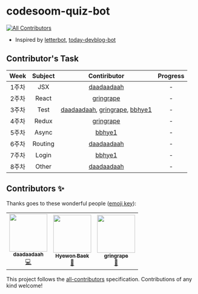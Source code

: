 # codesoom-quiz-bot
<!-- ALL-CONTRIBUTORS-BADGE:START - Do not remove or modify this section -->
[![All Contributors](https://img.shields.io/badge/all_contributors-2-orange.svg?style=flat-square)](#contributors-)
<!-- ALL-CONTRIBUTORS-BADGE:END -->

- Inspired by [letterbot](https://github.com/cjaewon/letterbot), [today-devblog-bot](https://github.com/techinpark/today-devblog-bot)

## Contributor's Task

|Week|Subject|Contiributor|Progress|
|:--:|:--:|:--:|:--:|
|1주차|JSX|[daadaadaah](https://github.com/daadaadaah)|-|
|2주차|React|[gringrape](https://github.com/gringrape)|-|
|3주차|Test|[daadaadaah](https://github.com/daadaadaah), [gringrape](https://github.com/gringrape), [bbhye1](https://github.com/bbhye1)|-|
|4주차|Redux|[gringrape](https://github.com/gringrape)|-|
|5주차|Async|[bbhye1](https://github.com/bbhye1)|-|
|6주차|Routing|[daadaadaah](https://github.com/daadaadaah)|-|
|7주차|Login|[bbhye1](https://github.com/bbhye1)|-|
|8주차|Other|[daadaadaah](https://github.com/daadaadaah)|-|

## Contributors ✨

Thanks goes to these wonderful people ([emoji key](https://allcontributors.org/docs/en/emoji-key)):

<!-- ALL-CONTRIBUTORS-LIST:START - Do not remove or modify this section -->
<!-- prettier-ignore-start -->
<!-- markdownlint-disable -->
<table>
  <tr>
    <td align="center"><a href="https://github.com/daadaadaah"><img src="https://avatars0.githubusercontent.com/u/60481383?v=4?s=100" width="100px;" alt=""/><br /><sub><b>daadaadaah</b></sub></a><br /><a href="https://github.com/daadaadaah/codesoom-quiz-bot/commits?author=daadaadaah" title="Code">💻</a></td>
    <td align="center"><a href="https://bbhye1.tistory.com/"><img src="https://avatars3.githubusercontent.com/u/65213094?v=4?s=100" width="100px;" alt=""/><br /><sub><b>Hyewon Baek</b></sub></a><br /><a href="#data-bbhye1" title="Data">🔣</a></td>
    <td align="center"><a href="https://velog.io/@gringrape200"><img src="https://avatars3.githubusercontent.com/u/53764714?v=4?s=100" width="100px;" alt=""/><br /><sub><b>gringrape</b></sub></a><br /><a href="#data-gringrape" title="Data">🔣</a></td>
  </tr>
</table>

<!-- markdownlint-restore -->
<!-- prettier-ignore-end -->

<!-- ALL-CONTRIBUTORS-LIST:END -->

This project follows the [all-contributors](https://github.com/all-contributors/all-contributors) specification. Contributions of any kind welcome!
